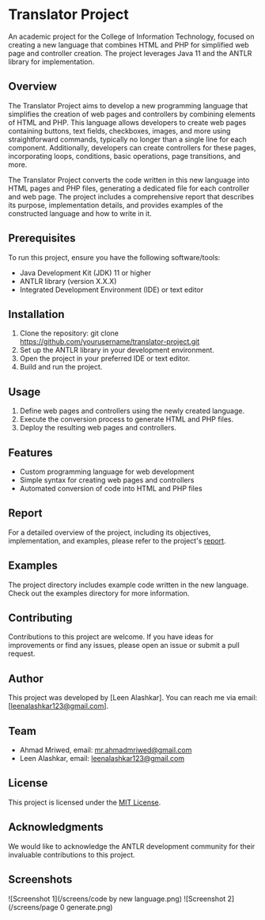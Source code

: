 # Translator Project

An academic project for the College of Information Technology, focused on creating a new language that combines HTML and PHP for simplified web page and controller creation. The project leverages Java 11 and the ANTLR library for implementation.

## Overview

The Translator Project aims to develop a new programming language that simplifies the creation of web pages and controllers by combining elements of HTML and PHP. This language allows developers to create web pages containing buttons, text fields, checkboxes, images, and more using straightforward commands, typically no longer than a single line for each component. Additionally, developers can create controllers for these pages, incorporating loops, conditions, basic operations, page transitions, and more.

The Translator Project converts the code written in this new language into HTML pages and PHP files, generating a dedicated file for each controller and web page. The project includes a comprehensive report that describes its purpose, implementation details, and provides examples of the constructed language and how to write in it.

## Prerequisites

To run this project, ensure you have the following software/tools:

- Java Development Kit (JDK) 11 or higher
- ANTLR library (version X.X.X)
- Integrated Development Environment (IDE) or text editor

## Installation

1. Clone the repository: git clone https://github.com/yourusername/translator-project.git
2. Set up the ANTLR library in your development environment.
3. Open the project in your preferred IDE or text editor.
4. Build and run the project.

## Usage

1. Define web pages and controllers using the newly created language.
2. Execute the conversion process to generate HTML and PHP files.
3. Deploy the resulting web pages and controllers.

## Features

- Custom programming language for web development
- Simple syntax for creating web pages and controllers
- Automated conversion of code into HTML and PHP files

## Report

For a detailed overview of the project, including its objectives, implementation, and examples, please refer to the project's [report](report.pdf).

## Examples

The project directory includes example code written in the new language. Check out the examples directory for more information.

## Contributing

Contributions to this project are welcome. If you have ideas for improvements or find any issues, please open an issue or submit a pull request.

## Author

This project was developed by [Leen Alashkar]. You can reach me via email: [leenalashkar123@gmail.com].

## Team

- Ahmad Mriwed, email: mr.ahmadmriwed@gmail.com
- Leen Alashkar, email: leenalashkar123@gmail.com

## License

This project is licensed under the [MIT License](LICENSE).

## Acknowledgments

We would like to acknowledge the ANTLR development community for their invaluable contributions to this project.

## Screenshots

![Screenshot 1](/screens/code by new language.png)
![Screenshot 2](/screens/page 0 generate.png)
